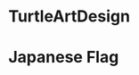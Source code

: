 # TurtleArtDesign


<h1>Japanese Flag</h1>

<img scr="https://github.com/liu8335/TurtleArtDesign/blob/master/Japanese%20Flag.png">
